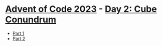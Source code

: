 # [Advent of Code 2023](../README.md) - [Day 2: Cube Conundrum](https://adventofcode.com/2023/day/2)


* [Part 1](part1/README.md)
* [Part 2](part2/README.md)
